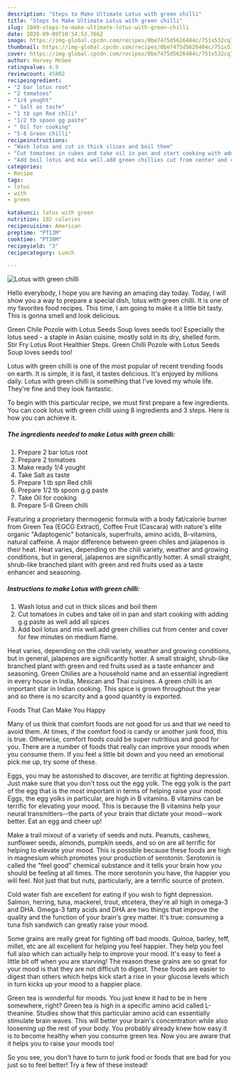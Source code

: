 ```yaml
---
description: "Steps to Make Ultimate Lotus with green chilli"
title: "Steps to Make Ultimate Lotus with green chilli"
slug: 1849-steps-to-make-ultimate-lotus-with-green-chilli
date: 2020-09-09T10:54:53.766Z
image: https://img-global.cpcdn.com/recipes/0be7475d5626484c/751x532cq70/lotus-with-green-chilli-recipe-main-photo.jpg
thumbnail: https://img-global.cpcdn.com/recipes/0be7475d5626484c/751x532cq70/lotus-with-green-chilli-recipe-main-photo.jpg
cover: https://img-global.cpcdn.com/recipes/0be7475d5626484c/751x532cq70/lotus-with-green-chilli-recipe-main-photo.jpg
author: Harvey McGee
ratingvalue: 4.9
reviewcount: 45802
recipeingredient:
- "2 bar lotus root"
- "2 tomatoes"
- "1/4 yought"
- " Salt as taste"
- "1 tb spn Red chlli"
- "1/2 tb spoon gg paste"
- " Oil for cooking"
- "5-8 Green chilli"
recipeinstructions:
- "Wash lotus and cut in thick slices and boil them"
- "Cut tomatoes in cubes and take oil in pan and start cooking with adding g.g paste as well add all spices"
- "Add boil lotus and mix well.add green chillies cut from center and cover for few minutes on medium flame."
categories:
- Recipe
tags:
- lotus
- with
- green

katakunci: lotus with green 
nutrition: 192 calories
recipecuisine: American
preptime: "PT13M"
cooktime: "PT39M"
recipeyield: "3"
recipecategory: Lunch

---
```



![Lotus with green chilli](https://img-global.cpcdn.com/recipes/0be7475d5626484c/751x532cq70/lotus-with-green-chilli-recipe-main-photo.jpg)

Hello everybody, I hope you are having an amazing day today. Today, I will show you a way to prepare a special dish, lotus with green chilli. It is one of my favorites food recipes. This time, I am going to make it a little bit tasty. This is gonna smell and look delicious.

Green Chile Pozole with Lotus Seeds Soup loves seeds too! Especially the lotus seed - a staple in Asian cuisine, mostly sold in its dry, shelled form. Stir Fry Lotus Root Healthier Steps. Green Chilli Pozole with Lotus Seeds Soup loves seeds too!

Lotus with green chilli is one of the most popular of recent trending foods on earth. It is simple, it is fast, it tastes delicious. It's enjoyed by millions daily. Lotus with green chilli is something that I've loved my whole life. They're fine and they look fantastic.


To begin with this particular recipe, we must first prepare a few ingredients. You can cook lotus with green chilli using 8 ingredients and 3 steps. Here is how you can achieve it.

<!--inarticleads1-->

##### The ingredients needed to make Lotus with green chilli:

1. Prepare 2 bar lotus root
1. Prepare 2 tomatoes
1. Make ready 1/4 yought
1. Take  Salt as taste
1. Prepare 1 tb spn Red chlli
1. Prepare 1/2 tb spoon g.g paste
1. Take  Oil for cooking
1. Prepare 5-8 Green chilli


Featuring a proprietary thermogenic formula with a body fat/calorie burner from Green Tea (EGCG Extract), Coffee Fruit (Cascara) with nature&#39;s elite organic &#34;Adaptogenic&#34; botanicals, superfruits, amino acids, B-vitamins, natural caffeine. A major difference between green chiles and jalapenos is their heat. Heat varies, depending on the chili variety, weather and growing conditions, but in general, jalapenos are significantly hotter. A small straight, shrub-like branched plant with green and red fruits used as a taste enhancer and seasoning. 

<!--inarticleads2-->

##### Instructions to make Lotus with green chilli:

1. Wash lotus and cut in thick slices and boil them
1. Cut tomatoes in cubes and take oil in pan and start cooking with adding g.g paste as well add all spices
1. Add boil lotus and mix well.add green chillies cut from center and cover for few minutes on medium flame.


Heat varies, depending on the chili variety, weather and growing conditions, but in general, jalapenos are significantly hotter. A small straight, shrub-like branched plant with green and red fruits used as a taste enhancer and seasoning. Green Chilies are a household name and an essential ingredient in every house in India, Mexican and Thai cuisines. A green chilli is an important star in Indian cooking. This spice is grown throughout the year and so there is no scarcity and a good quantity is exported. 

Foods That Can Make You Happy


Many of us think that comfort foods are not good for us and that we need to avoid them. At times, if the comfort food is candy or another junk food, this is true. Otherwise, comfort foods could be super nutritious and good for you. There are a number of foods that really can improve your moods when you consume them. If you feel a little bit down and you need an emotional pick me up, try some of these.

Eggs, you may be astonished to discover, are terrific at fighting depression. Just make sure that you don't toss out the egg yolk. The egg yolk is the part of the egg that is the most important in terms of helping raise your mood. Eggs, the egg yolks in particular, are high in B vitamins. B vitamins can be terrific for elevating your mood. This is because the B vitamins help your neural transmitters--the parts of your brain that dictate your mood--work better. Eat an egg and cheer up!

Make a trail mixout of a variety of seeds and nuts. Peanuts, cashews, sunflower seeds, almonds, pumpkin seeds, and so on are all terrific for helping to elevate your mood. This is possible because these foods are high in magnesium which promotes your production of serotonin. Serotonin is called the "feel good" chemical substance and it tells your brain how you should be feeling at all times. The more serotonin you have, the happier you will feel. Not just that but nuts, particularly, are a terrific source of protein.

Cold water fish are excellent for eating if you wish to fight depression. Salmon, herring, tuna, mackerel, trout, etcetera, they're all high in omega-3 and DHA. Omega-3 fatty acids and DHA are two things that improve the quality and the function of your brain's grey matter. It's true: consuming a tuna fish sandwich can greatly raise your mood. 

Some grains are really great for fighting off bad moods. Quinoa, barley, teff, millet, etc are all excellent for helping you feel happier. They help you feel full also which can actually help to improve your mood. It's easy to feel a little bit off when you are starving! The reason these grains are so great for your mood is that they are not difficult to digest. These foods are easier to digest than others which helps kick start a rise in your glucose levels which in turn kicks up your mood to a happier place.

Green tea is wonderful for moods. You just knew it had to be in here somewhere, right? Green tea is high in a specific amino acid called L-theanine. Studies show that this particular amino acid can essentially stimulate brain waves. This will better your brain's concentration while also loosening up the rest of your body. You probably already knew how easy it is to become healthy when you consume green tea. Now you are aware that it helps you to raise your moods too!

So you see, you don't have to turn to junk food or foods that are bad for you just so to feel better! Try a few of these instead!


